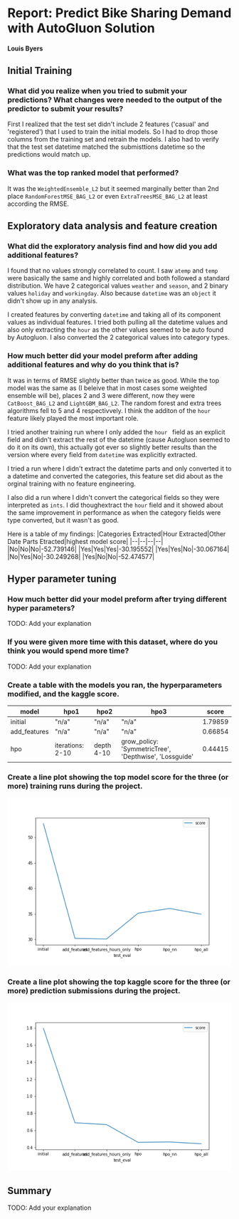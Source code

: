 # Report: Predict Bike Sharing Demand with AutoGluon Solution
#### Louis Byers

## Initial Training
### What did you realize when you tried to submit your predictions? What changes were needed to the output of the predictor to submit your results?
First I realized that the test set didn't include 2 features ('casual' and 'registered') that I used to train the initial models. So I had to drop those columns from the training set and retrain the models. I also had to verify that the test set datetime matched the submisttions datetime so the predictions would match up.

### What was the top ranked model that performed?
It was the `WeightedEnsemble_L2` but it seemed marginally better than 2nd place `RandomForestMSE_BAG_L2` or even `ExtraTreesMSE_BAG_L2` at least according the RMSE.

## Exploratory data analysis and feature creation
### What did the exploratory analysis find and how did you add additional features?
I found that no values strongly correlated to count. I saw `atemp` and `temp` were basically the same and highly correlated and both followed a standard distribution. We have 2 categorical values `weather` and `season`, and 2 binary values `holiday` and `workingday`. Also because `datetime` was an `object` it didn't show up in any analysis.

I created features by converting `datetime` and taking all of its component values as individual features. I tried both pulling all the datetime values and also only extracting the `hour` as the other values seemed to be auto found by Autogluon. I also converted the 2 categorical values into category types.

### How much better did your model preform after adding additional features and why do you think that is?
It was in terms of RMSE slightly better than twice as good. While the top model was the same as (I beleive that in most cases some weighted ensemble will be), places 2 and 3 were different, now they were `CatBoost_BAG_L2` and `LightGBM_BAG_L2`. The random forest and extra trees algorithms fell to 5 and 4 respectivvely. I think the additon of the `hour` feature likely played the most important role.

I tried another training run where I only added the `hour ` field as an explicit field and didn't extract the rest of the datetime (cause Autogluon seemed to do it on its own), this actually got ever so slightly better results than the version where every field from `datetime` was explicitly extracted.

I tried a run where I didn't extract the datetime parts and only converted it to a datetime and converted the categories, this feature set did about as the orginal training with no feature engineering.

I also did a run where I didn't convert the categorical fields so they were interpreted as `ints`. I did thoughextract the `hour` field and it showed about the same improvement in performance as when the category fields were type converted, but it wasn't as good.

Here is a table of my findings:
|Categories Extracted|Hour Extracted|Other Date Parts Etracted|highest model score|
|--|--|--|--|
|No|No|No|-52.739146|
|Yes|Yes|Yes|-30.195552|
|Yes|Yes|No|-30.067164|
|No|Yes|No|-30.249268|
|Yes|No|No|-52.474577|

## Hyper parameter tuning
### How much better did your model preform after trying different hyper parameters?
TODO: Add your explanation

### If you were given more time with this dataset, where do you think you would spend more time?
TODO: Add your explanation

### Create a table with the models you ran, the hyperparameters modified, and the kaggle score.
|model|hpo1|hpo2|hpo3|score|
|--|--|--|--|--|
|initial|"n/a"|"n/a"|"n/a"|1.79859|
|add_features|"n/a"|"n/a"|"n/a"|0.66854|
|hpo|iterations: 2-10|depth 4-10|grow_policy: 'SymmetricTree', 'Depthwise', 'Lossguide'|0.44415|

### Create a line plot showing the top model score for the three (or more) training runs during the project.

![model_train_score.png](./img/model_train_score.png)

### Create a line plot showing the top kaggle score for the three (or more) prediction submissions during the project.

![model_test_score.png](./img/model_test_score.png)

## Summary
TODO: Add your explanation
